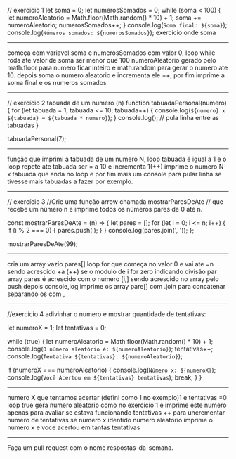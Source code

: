 // exercício 1
let soma = 0;
let numerosSomados = 0;
while (soma < 100) {
  let numeroAleatorio = Math.floor(Math.random() * 10) + 1;
  soma += numeroAleatorio;
  numerosSomados++;
}
console.log(`Soma final: ${soma}`);
console.log(`Números somados: ${numerosSomados}`);
exercício onde soma 

___________________________
começa com variavel soma e numerosSomados com valor 0, loop while roda ate valor de soma ser menor que 100 numeroAleatorio gerado pelo math.floor para numero ficar inteiro e math.random para gerar o numero ate 10.
depois soma o numero aleatorio e incrementa ele ++, por fim imprime a soma final e os numeros somados
___________________________
// exercício 2 tabuada de um numero (n)
function tabuadaPersonal(numero) {
  for (let tabuada = 1; tabuada <= 10; tabuada++) {
    console.log(`${numero} x ${tabuada} = ${tabuada * numero}`);
  }
  console.log(); // pula linha entre as tabuadas
}

tabuadaPersonal(7);
__________________________________
função que imprimi a  tabuada de um numero N, 
loop tabuada é igual a 1 e o loop repete ate tabuada ser = a 10 e incrementa 1(++)
imprime o numero N x tabuada que anda no loop e por fim mais um console para pular linha se tivesse mais tabuadas a fazer por exemplo.
__________________________________
// exercício 3
//Crie uma função arrow chamada mostrarParesDeAte 
// que recebe um número n e imprime todos os números pares de 0 até n.

const mostrarParesDeAte = (n) => {
  let pares = [];
  for (let i = 0; i <= n; i++) {
    if (i % 2 === 0) {
      pares.push(i);
    }
  }
  console.log(pares.join(', '));
};

mostrarParesDeAte(99);
_________________________
cria um array vazio pares[]
loop for que começa no valor 0 e vai ate =n sendo acrescido +a (++)
se o modulo de i for zero indicando divisão par array pares é acrescido com o numero [i,] sendo acrescido no array pelo push
depois console,log imprime os array pare[] com .join para concatenar separando os  com ,
____________________________

//exercício 4 adivinhar o numero e mostrar quantidade de tentativas:

let numeroX = 1;
let tentativas = 0;

while (true) {
  let numeroAleatorio = Math.floor(Math.random() * 10) + 1;
  console.log(`O número aleatório é: ${numeroAleatorio}`);
  tentativas++;
  console.log(`Tentativa ${tentativas}: ${numeroAleatorio}`);

  if (numeroX === numeroAleatorio) {
    console.log(`Número x: ${numeroX}`);
    console.log(`Você Acertou em ${tentativas} tentativas`);
    break;
  }
}
_______________________
numero X que tentamos acertar (defini como 1 no exemplo)1 e tentativas =0 
loop true gera numero aleatorio como no exercicio 1 e imprime este numero apenas para avaliar se estava funcionando
tentativas ++ para uncrementar numero de tentativas
se numero x identido numero aleatorio imprime o numero x e voce acertou em tantas tentativas
_______________________________________
Faça um pull request com o nome respostas-da-semana.
